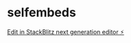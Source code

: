 # selfembeds

[Edit in StackBlitz next generation editor ⚡️](https://stackblitz.com/~/github.com/hjay3/selfembeds)